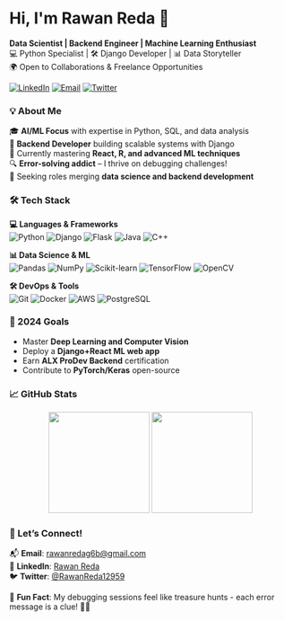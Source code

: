 # Hi, I'm Rawan Reda 👋  
**Data Scientist | Backend Engineer | Machine Learning Enthusiast**  
💻 Python Specialist | 🛠️ Django Developer | 📊 Data Storyteller  
🌍 Open to Collaborations & Freelance Opportunities  

[![LinkedIn](https://img.shields.io/badge/-LinkedIn-0A66C2?style=for-the-badge&logo=linkedin)](https://www.linkedin.com/in/rawan-reda-479016284/) 
[![Email](https://img.shields.io/badge/-Email-EA4335?style=for-the-badge&logo=gmail)](mailto:rawanredag6b@gmail.com) 
[![Twitter](https://img.shields.io/badge/-Twitter-1DA1F2?style=for-the-badge&logo=twitter)](https://x.com/RawanReda12959)  

### 💡 About Me  
🎓 **AI/ML Focus** with expertise in Python, SQL, and data analysis  
🎯 **Backend Developer** building scalable systems with Django  
🌱 Currently mastering **React, R, and advanced ML techniques**  
🔍 **Error-solving addict** – I thrive on debugging challenges!  
🤝 Seeking roles merging **data science and backend development**  

### 🛠️ Tech Stack  
**💻 Languages & Frameworks**  
![Python](https://img.shields.io/badge/Python-3776AB?logo=python&logoColor=white) ![Django](https://img.shields.io/badge/Django-092E20?logo=django&logoColor=white) ![Flask](https://img.shields.io/badge/Flask-000000?logo=flask&logoColor=white) ![Java](https://img.shields.io/badge/Java-007396?logo=java&logoColor=white) ![C++](https://img.shields.io/badge/C++-00599C?logo=c%2B%2B&logoColor=white)  

**📊 Data Science & ML**  
![Pandas](https://img.shields.io/badge/Pandas-150458?logo=pandas&logoColor=white) ![NumPy](https://img.shields.io/badge/NumPy-013243?logo=numpy&logoColor=white) ![Scikit-learn](https://img.shields.io/badge/ScikitLearn-F7931E?logo=scikit-learn&logoColor=white) ![TensorFlow](https://img.shields.io/badge/TensorFlow-FF6F00?logo=tensorflow&logoColor=white) ![OpenCV](https://img.shields.io/badge/OpenCV-5C3EE8?logo=opencv&logoColor=white)  

**🛠️ DevOps & Tools**  
![Git](https://img.shields.io/badge/Git-F05032?logo=git&logoColor=white) ![Docker](https://img.shields.io/badge/Docker-2496ED?logo=docker&logoColor=white) ![AWS](https://img.shields.io/badge/AWS-232F3E?logo=amazon-aws&logoColor=white) ![PostgreSQL](https://img.shields.io/badge/PostgreSQL-4169E1?logo=postgresql&logoColor=white)  

### 🎯 2024 Goals  
- Master **Deep Learning and Computer Vision**  
- Deploy a **Django+React ML web app**  
- Earn **ALX ProDev Backend** certification  
- Contribute to **PyTorch/Keras** open-source  


### 📈 GitHub Stats  
<div align="center">
  <img height="180em" src="https://github-readme-stats.vercel.app/api?username=rreda11&show_icons=true&theme=radical" />
  <img height="180em" src="https://github-readme-stats.vercel.app/api/top-langs/?username=rreda11&layout=compact&theme=radical" />
</div>  

### 🤝 Let’s Connect!  
📬 **Email**: [rawanredag6b@gmail.com](mailto:rawanredag6b@gmail.com)  
🔗 **LinkedIn**: [Rawan Reda](https://www.linkedin.com/in/rawan-reda-479016284/)  
🐦 **Twitter**: [@RawanReda12959](https://x.com/RawanReda12959)  

💬 **Fun Fact**: My debugging sessions feel like treasure hunts - each error message is a clue! 🕵️‍♀️  
